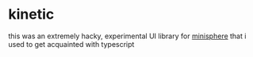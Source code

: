 # kinetic

this was an extremely hacky, experimental UI library for [minisphere](https://github.com/fatcerberus/minisphere) that i used to get acquainted with typescript 
